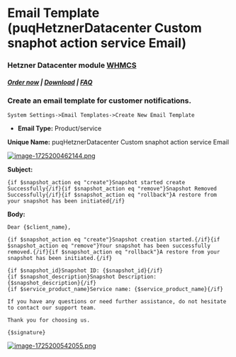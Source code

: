 # Email Template (puqHetznerDatacenter Custom snaphot action service Email)

### Hetzner Datacenter module **[WHMCS](https://puqcloud.com/link.php?id=77)**

#####  [Order now](https://puqcloud.com/whmcs-module-hetzner-datacenter.php) | [Download](https://download.puqcloud.com/WHMCS/servers/PUQ_WHMCS-HetznerDatacenter/) | [FAQ](https://faq.puqcloud.com/)

### Create an email template for customer notifications.

```
System Settings->Email Templates->Create New Email Template
```

- **Email Type:** Product/service

**Unique Name:** puqHetznerDatacenter Custom snaphot action service Email

[![image-1725200462144.png](https://doc.puq.info/uploads/images/gallery/2024-09/scaled-1680-/image-1725200462144.png)](https://doc.puq.info/uploads/images/gallery/2024-09/image-1725200462144.png)

 **Subject:**

```
{if $snapshot_action eq "create"}Snapshot started create Successfully{/if}{if $snapshot_action eq "remove"}Snapshot Removed Successfully{/if}{if $snapshot_action eq "rollback"}A restore from your snapshot has been initiated{/if}
```

**Body:**

```
Dear {$client_name},

{if $snapshot_action eq "create"}Snapshot creation started.{/if}{if $snapshot_action eq "remove"}Your snapshot has been successfully removed.{/if}{if $snapshot_action eq "rollback"}A restore from your snapshot has been initiated.{/if}

{if $snapshot_id}Snapshot ID: {$snapshot_id}{/if}
{if $snapshot_description}Snapshot Description: {$snapshot_description}{/if}
{if $service_product_name}Service name: {$service_product_name}{/if}

If you have any questions or need further assistance, do not hesitate to contact our support team.

Thank you for choosing us.

{$signature}
```

[![image-1725200542055.png](https://doc.puq.info/uploads/images/gallery/2024-09/scaled-1680-/image-1725200542055.png)](https://doc.puq.info/uploads/images/gallery/2024-09/image-1725200542055.png)